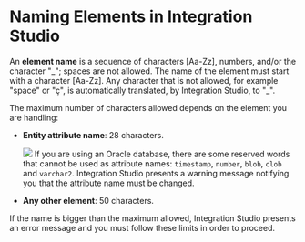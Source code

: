 # Naming Elements in Integration Studio

An **element name** is a sequence of characters \[Aa-Zz\], numbers, and/or the character "\_"; spaces are not allowed. The name of the element must start with a character \[Aa-Zz\]. Any character that is not allowed, for example "space" or "ç", is automatically translated, by Integration Studio, to "\_".

The maximum number of characters allowed depends on the element you are handling:

* **Entity attribute name**: 28 characters.

  ![](../../../.gitbook/assets/warning%20%284%29.gif) If you are using an Oracle database, there are some reserved words that cannot be used as attribute names: `timestamp`, `number`, `blob`, `clob` and `varchar2`. Integration Studio presents a warning message notifying you that the attribute name must be changed.

* **Any other element**: 50 characters.

If the name is bigger than the maximum allowed, Integration Studio presents an error message and you must follow these limits in order to proceed.

